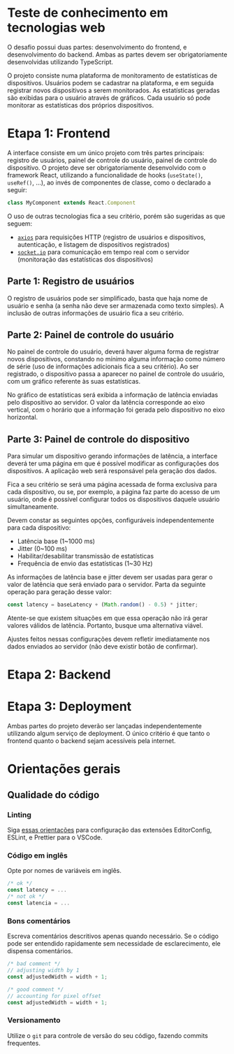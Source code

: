 # Teste de conhecimento em tecnologias web

O desafio possui duas partes: desenvolvimento do frontend, e desenvolvimento do backend.
Ambas as partes devem ser obrigatoriamente desenvolvidas utilizando TypeScript.

O projeto consiste numa plataforma de monitoramento de estatísticas de dispositivos.
Usuários podem se cadastrar na plataforma, e em seguida registrar novos dispositivos a serem monitorados.
As estatísticas geradas são exibidas para o usuário através de gráficos.
Cada usuário só pode monitorar as estatísticas dos próprios dispositivos.

# Etapa 1: Frontend

A interface consiste em um único projeto com três partes principais: registro de usuários, painel de controle do usuário, painel de controle do dispositivo.
O projeto deve ser obrigatoriamente desenvolvido com o framework React, utilizando a funcionalidade de hooks (`useState()`, `useRef()`, ...), ao invés de componentes de classe, como o declarado a seguir:
```js 
class MyComponent extends React.Component
```

O uso de outras tecnologias fica a seu critério, porém são sugeridas as que seguem:

- [`axios`](https://axios-http.com/docs/intro) para requisições HTTP (registro de usuários e dispositivos, autenticação, e listagem de dispositivos registrados)
- [`socket.io`](https://socket.io/) para comunicação em tempo real com o servidor (monitoração das estatísticas dos dispositivos)

## Parte 1: Registro de usuários

O registro de usuários pode ser simplificado, basta que haja nome de usuário e senha (a senha não deve ser armazenada como texto simples). A inclusão de outras informações de usuário fica a seu critério.

## Parte 2: Painel de controle do usuário

No painel de controle do usuário, deverá haver alguma forma de registrar novos dispositivos, constando no mínimo alguma informação como número de série (uso de informações adicionais fica a seu critério). Ao ser registrado, o dispositivo passa a aparecer no painel de controle do usuário, com um gráfico referente às suas estatísticas.

No gráfico de estatísticas será exibida a informação de latência enviadas pelo dispositivo ao servidor. O valor da latência corresponde ao eixo vertical, com o horário que a informação foi gerada pelo dispositivo no eixo horizontal.

## Parte 3: Painel de controle do dispositivo

Para simular um dispositivo gerando informações de latência, a interface deverá ter uma página em que é possível modificar as configurações dos dispositivos. A aplicação web será responsável pela geração dos dados.

Fica a seu critério se será uma página acessada de forma exclusiva para cada dispositivo, ou se, por exemplo, a página faz parte do acesso de um usuário, onde é possível configurar todos os dispositivos daquele usuário simultaneamente.

Devem constar as seguintes opções, configuráveis independentemente para cada dispositivo:

- Latência base (1~1000 ms)
- Jitter (0~100 ms)
- Habilitar/desabilitar transmissão de estatísticas
- Frequência de envio das estatísticas (1~30 Hz)

As informações de latência base e jitter devem ser usadas para gerar o valor de latência que será enviado para o servidor. Parta da seguinte operação para geração desse valor:

```js
const latency = baseLatency + (Math.random() - 0.5) * jitter;
```

Atente-se que existem situações em que essa operação não irá gerar valores válidos de latência. Portanto, busque uma alternativa viável.

Ajustes feitos nessas configurações devem refletir imediatamente nos dados enviados ao servidor (não deve existir botão de confirmar).

# Etapa 2: Backend

# Etapa 3: Deployment

Ambas partes do projeto deverão ser lançadas independentemente utilizando algum serviço de deployment. O único critério é que tanto o frontend quanto o backend sejam acessíveis pela internet.

# Orientações gerais

## Qualidade do código

### Linting

Siga [essas orientações](https://www.notion.so/EditorConfig-5f494ae4b47248c1b16681ff74d6766c) para configuração das extensões EditorConfig, ESLint, e Prettier para o VSCode.

### Código em inglês

Opte por nomes de variáveis em inglês.

```js
/* ok */
const latency = ...
/* not ok */
const latencia = ...
```

### Bons comentários

Escreva comentários descritivos apenas quando necessário. Se o código pode ser entendido rapidamente sem necessidade de esclarecimento, ele dispensa comentários.

```js
/* bad comment */
// adjusting width by 1
const adjustedWidth = width + 1;

/* good comment */
// accounting for pixel offset
const adjustedWidth = width + 1;
```

### Versionamento

Utilize o `git` para controle de versão do seu código, fazendo commits frequentes.
